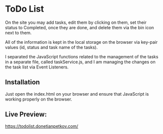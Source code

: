 # ToDo List

On the site you may add tasks, edit them by clicking on them, set their status to Completed, once they are done, and delete them via the bin icon next to them. 

All of the information is kept in the local storage on the browser via key-pair values (id, status and task name of the tasks). 

I separated the JavaScript functions related to the management of the tasks in a separate file, called taskService.js, and I am managing the changes on the task list via Event Listeners. 

## Installation

Just open the index.html on your browser and ensure that JavaScript is working properly on the browser.

## Live Preview: 

https://todolist.donetianpetkov.com/
